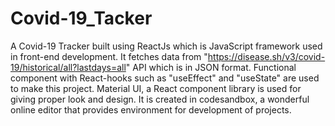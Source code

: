 # Covid-19_Tacker
A Covid-19 Tracker built using ReactJs which is JavaScript framework used in front-end development. It fetches data from "https://disease.sh/v3/covid-19/historical/all?lastdays=all" API which is in JSON format. Functional component with React-hooks such as "useEffect" and "useState" are used to make this project. Material UI, a React component library is used for giving proper look and design. It is created in codesandbox, a wonderful online editor that provides environment for development of projects.
